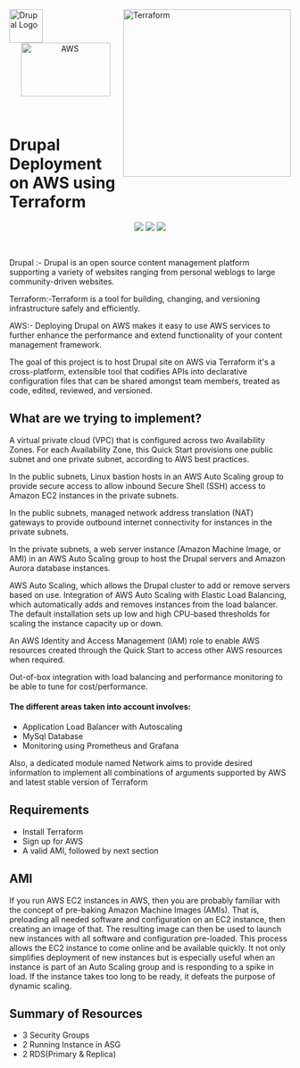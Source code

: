 
<img align="left" alt="Drupal Logo" src="https://www.drupal.org/files/Wordmark_blue_RGB.png" height="60px">
<img align="right" alt="Terraform" src="https://www.terraform.io/assets/images/logo-hashicorp-3f10732f.svg"  width="300">
<p align="center"><img align="middle" width="160" height="96" alt="AWS" src="https://user-images.githubusercontent.com/42437393/126828661-63749f56-2bd4-4447-9225-f41dd737025b.png"></p>
<br>

# Drupal Deployment on AWS using Terraform 

<p align="center">
<a href="https://img.shields.io/badge/drupal-v9.2.2-009cde">
<img src="https://img.shields.io/badge/drupal-v9.2.2-009cde" /></a>
  
<a href="https://img.shields.io/badge/aws-v3.37.0-FF9900">
<img src="https://img.shields.io/badge/aws-v3.37.0-FF9900" /></a> 
  
<a href="https://img.shields.io/badge/terraform-v0.15.0-844FBA">
<img src="https://img.shields.io/badge/terraform-v0.15.0-844FBA" /></a>

</p>






<br/>

Drupal :- Drupal is an open source content management platform supporting a variety of
websites ranging from personal weblogs to large community-driven websites. 

Terraform:-Terraform is a tool for building, changing, and versioning infrastructure safely and efficiently.

AWS:- Deploying Drupal on AWS makes it easy to use AWS services to further enhance the performance and extend functionality of your content management framework.

The goal of this project is to host Drupal site on AWS via Terraform  it's a cross-platform, extensible tool that codifies APIs into declarative configuration files that can be shared amongst team members, treated as code, edited, reviewed, and versioned.


## What are we trying to implement?

A virtual private cloud (VPC) that is configured across two Availability Zones. For each Availability Zone, this Quick Start provisions one public subnet and one private subnet, according to AWS best practices.

In the public subnets, Linux bastion hosts in an AWS Auto Scaling group to provide secure access to allow inbound Secure Shell (SSH) access to Amazon EC2 instances in the private subnets.

In the public subnets, managed network address translation (NAT) gateways to provide outbound internet connectivity for instances in the private subnets.

In the private subnets, a web server instance (Amazon Machine Image, or AMI) in an AWS Auto Scaling group to host the Drupal servers and Amazon Aurora database instances.

AWS Auto Scaling, which allows the Drupal cluster to add or remove servers based on use.
Integration of AWS Auto Scaling with Elastic Load Balancing, which automatically adds and removes instances from the load balancer. The default installation sets up low and high CPU-based thresholds for scaling the instance capacity up or down.

An AWS Identity and Access Management (IAM) role to enable AWS resources created through the Quick Start to access other AWS resources when required.

Out-of-box integration with load balancing and performance monitoring to be able to tune for cost/performance.




#### The different areas taken into account involves:
-  Application Load Balancer with Autoscaling 
-  MySql Database
-  Monitoring using Prometheus and Grafana

Also, a dedicated module named Network aims to provide desired information to implement all combinations of arguments supported by AWS and latest stable version of Terraform

## Requirements

-  Install Terraform
- Sign up for AWS 
- A valid AMI, followed by next section

## AMI
If you run AWS EC2 instances in AWS, then you are probably familiar with the concept of pre-baking Amazon Machine Images (AMIs). 
That is, preloading all needed software and configuration on an EC2 instance, then creating an image of that. The resulting image
can then be used to launch new instances with all software and configuration pre-loaded. This process allows the EC2 instance to come 
online and be available quickly. It not only simplifies deployment of new instances but is especially useful when an instance is part of 
an Auto Scaling group and is responding to a spike in load. If the instance takes too long to be ready, it defeats the purpose of dynamic scaling.

## Summary of Resources
-  3 Security Groups
-  2 Running Instance in ASG
-  2 RDS(Primary & Replica) 

